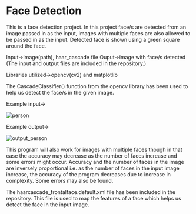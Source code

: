 # Face Detection
This is a face detection project. In this project face/s are detected from an image passed in as the input, images with multiple faces are also allowed to be passed in as the input. 
Detected face is shown using a green square around the face.

Input->image(path), haar_cascade file
Ouput->image with face/s detected
(The input and output files are included in the repository.)

Libraries utilized->opencv(cv2) and matplotlib

The CascadeClassifier() function from the opencv library has been used to help us detect the face/s in the given image.

Example input->

![person](https://user-images.githubusercontent.com/47482433/121080918-a7be9000-c7f9-11eb-8d93-ec05cfecc3df.jpg)

Example output->

![output_person](https://user-images.githubusercontent.com/47482433/121078919-236b0d80-c7f7-11eb-80f8-d45aa925eb98.jpg)

This program will also work for images with multiple faces though in that case the accuracy may decrease as the number of faces increase and some errors might occur. Accuracy and the number of faces in the image are inversely proportional i.e. as the number of faces in the input image increase, the accuracy of the program decreases due to increase in complexity. Some errors may also be found.

The haarcascade_frontalface.default.xml file has been included in the repository. This file is used to map the features of a face which helps us detect the face in the input image.
